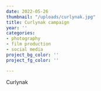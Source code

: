 ```yaml
---
date: 2022-05-26
thumbnail: "/uploads/curlynak.jpg"
title: Curlynak campaign
year: ''
categories:
- photography
- film production
- social media
project_bg_color: ''
project_fg_color: ''

---
```

Curlynak